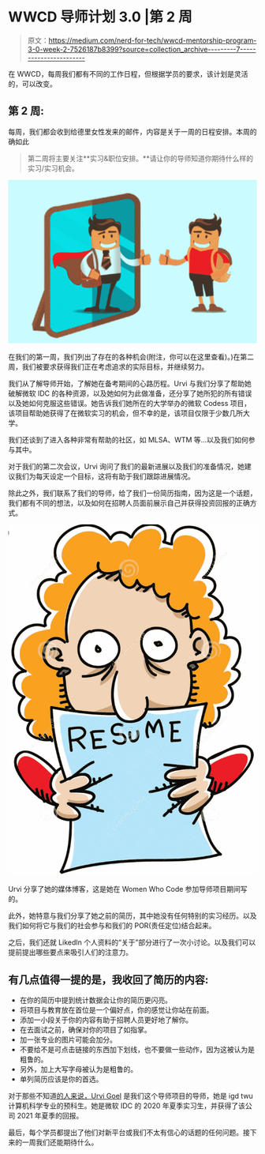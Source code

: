 # WWCD 导师计划 3.0 |第 2 周

> 原文：<https://medium.com/nerd-for-tech/wwcd-mentorship-program-3-0-week-2-7526187b8399?source=collection_archive---------7----------------------->

在 WWCD，每周我们都有不同的工作日程，但根据学员的要求，该计划是灵活的，可以改变。

## 第 2 周:

每周，我们都会收到给德里女性发来的邮件，内容是关于一周的日程安排。本周的确如此

> 第二周将主要关注**实习&职位安排。**请让你的导师知道你期待什么样的实习/实习机会。

![](img/2b201c1c3626931f9133125eb2cf2127.png)

在我们的第一周，我们列出了存在的各种机会(附注，你可以在这里查看)。)在第二周，我们被要求获得我们正在考虑追求的实际目标，并继续努力。

我们从了解导师开始，了解她在备考期间的心路历程。Urvi 与我们分享了帮助她破解微软 IDC 的各种资源，以及她如何为此做准备，还分享了她所犯的所有错误以及她如何克服这些错误。她告诉我们她所在的大学举办的微软 Codess 项目，该项目帮助她获得了在微软实习的机会，但不幸的是，该项目仅限于少数几所大学。

我们还谈到了进入各种非常有帮助的社区，如 MLSA、WTM 等...以及我们如何参与其中。

对于我们的第二次会议，Urvi 询问了我们的最新进展以及我们的准备情况，她建议我们为每天设定一个目标，这将有助于我们跟踪进展情况。

除此之外，我们联系了我们的导师，给了我们一份简历指南，因为这是一个话题，我们都有不同的想法，以及如何在招聘人员面前展示自己并获得投资回报的正确方式。

![](img/b5140575e23dff0f3b174c21cf1debcd.png)

Urvi 分享了她的媒体博客，这是她在 Women Who Code 参加导师项目期间写的。

此外，她特意与我们分享了她之前的简历，其中她没有任何特别的实习经历。以及我们如何将它与我们的社会参与和我们的 POR(责任定位)结合起来。

之后，我们还就 LikedIn 个人资料的“关于”部分进行了一次小讨论。以及我们可以提前提出哪些要点来吸引人们的注意力。

## 有几点值得一提的是，我收回了简历的内容:

*   在你的简历中提到统计数据会让你的简历更闪亮。
*   将项目与教育放在首位是一个偏好点，你的感觉让你站在前面。
*   添加一小段关于你的内容有助于招聘人员更好地了解你。
*   在去面试之前，确保对你的项目了如指掌。
*   加一张专业的图片可能会加分。
*   不要给不是可点击链接的东西加下划线，也不要做一些动作，因为这被认为是粗鲁的。
*   另外，加上大写字母被认为是粗鲁的。
*   单列简历应该是你的首选。

对于那些不知道[的人来说，Urvi Goel](https://medium.com/u/6d74d7558f9b?source=post_page-----7526187b8399--------------------------------) 是我们这个导师项目的导师，她是 igd twu 计算机科学专业的预科生。她是微软 IDC 的 2020 年夏季实习生，并获得了该公司 2021 年夏季的回报。

最后，每个学员都提出了他们对新平台或我们不太有信心的话题的任何问题。接下来的一周我们还能期待什么。